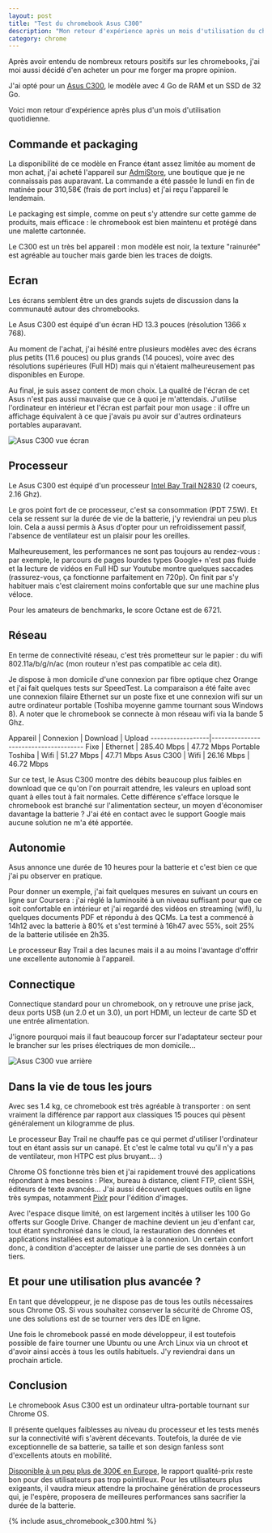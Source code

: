 ```yaml
---
layout: post
title: "Test du chromebook Asus C300"
description: "Mon retour d'expérience après un mois d'utilisation du chromebook Asus C300, un ordinateur portable 13.3 pouces."
category: chrome
---
```


Après avoir entendu de nombreux retours positifs sur les chromebooks, j'ai moi aussi décidé d'en acheter un pour me forger ma propre opinion.

J'ai opté pour un [Asus C300](http://amzn.to/2dTJaTD), le modèle avec 4 Go de RAM et un SSD de 32 Go.

Voici mon retour d'expérience après plus d'un mois d'utilisation quotidienne.

## Commande et packaging

La disponibilité de ce modèle en France étant assez limitée au moment de mon achat, j'ai acheté l'appareil sur [AdmiStore](http://admistore.fr/), une boutique que je ne connaissais pas auparavant. La commande a été passée le lundi en fin de matinée pour 310,58€ (frais de port inclus) et j'ai reçu l'appareil le lendemain.

Le packaging est simple, comme on peut s'y attendre sur cette gamme de produits, mais efficace : le chromebook est bien maintenu et protégé dans une malette cartonnée.

Le C300 est un très bel appareil : mon modèle est noir, la texture "rainurée" est agréable au toucher mais garde bien les traces de doigts.

## Ecran

Les écrans semblent être un des grands sujets de discussion dans la communauté autour des chromebooks.

Le Asus C300 est équipé d'un écran HD 13.3 pouces (résolution 1366 x 768).

Au moment de l'achat, j'ai hésité entre plusieurs modèles avec des écrans plus petits (11.6 pouces) ou plus grands (14 pouces), voire avec des résolutions supérieures (Full HD) mais qui n'étaient malheureusement pas disponibles en Europe.

Au final, je suis assez content de mon choix. La qualité de l'écran de cet Asus n'est pas aussi mauvaise que ce à quoi je m'attendais. J'utilise l'ordinateur en intérieur et l'écran est parfait pour mon usage : il offre un affichage équivalent à ce que j'avais pu avoir sur d'autres ordinateurs portables auparavant.

![Asus C300 vue écran](/img/uploads/asus_c300_front.png)

## Processeur

Le Asus C300 est équipé d'un processeur [Intel Bay Trail N2830](http://ark.intel.com/fr/products/81071/Intel-Celeron-Processor-N2830-1M-Cache-up-to-2_41-GHz) (2 coeurs, 2.16 Ghz).

Le gros point fort de ce processeur, c'est sa consommation (PDT 7.5W). Et cela se ressent sur la durée de vie de la batterie, j'y reviendrai un peu plus loin. Cela a aussi permis à Asus d'opter pour un refroidissement passif, l'absence de ventilateur est un plaisir pour les oreilles.

Malheureusement, les performances ne sont pas toujours au rendez-vous : par exemple, le parcours de pages lourdes types Google+ n'est pas fluide et la lecture de vidéos en Full HD sur Youtube montre quelques saccades (rassurez-vous, ça fonctionne parfaitement en 720p). On finit par s'y habituer mais c'est clairement moins confortable que sur une machine plus véloce.

Pour les amateurs de benchmarks, le score Octane est de 6721.

## Réseau

En terme de connectivité réseau, c'est très prometteur sur le papier : du wifi 802.11a/b/g/n/ac (mon routeur n'est pas compatible ac cela dit).

Je dispose à mon domicile d'une connexion par fibre optique chez Orange et j'ai fait quelques tests sur SpeedTest. La comparaison a été faite avec une connexion filaire Ethernet sur un poste fixe et une connexion wifi sur un autre ordinateur portable (Toshiba moyenne gamme tournant sous Windows 8). A noter que le chromebook se connecte à mon réseau wifi via la bande 5 Ghz.

Appareil          | Connexion | Download    | Upload
------------------|--------------------------------------
Fixe              | Ethernet  | 285.40 Mbps | 47.72 Mbps
Portable Toshiba  | Wifi      |  51.27 Mbps | 47.71 Mbps
Asus C300         | Wifi      |  26.16 Mbps | 46.72 Mbps

Sur ce test, le Asus C300 montre des débits beaucoup plus faibles en download que ce qu'on l'on pourrait attendre, les valeurs en upload sont quant à elles tout à fait normales. Cette différence s'efface lorsque le chromebook est branché sur l'alimentation secteur, un moyen d'économiser davantage la batterie ? J'ai été en contact avec le support Google mais aucune solution ne m'a été apportée.

## Autonomie

Asus annonce une durée de 10 heures pour la batterie et c'est bien ce que j'ai pu observer en pratique.

Pour donner un exemple, j'ai fait quelques mesures en suivant un cours en ligne sur Coursera : j'ai réglé la luminosité à un niveau suffisant pour que ce soit confortable en intérieur et j'ai regardé des vidéos en streaming (wifi), lu quelques documents PDF et répondu à des QCMs. La test a commencé à 14h12 avec la batterie à 80% et s'est terminé à 16h47 avec 55%, soit 25% de la batterie utilisée en 2h35.

Le processeur Bay Trail a des lacunes mais il a au moins l'avantage d'offrir une excellente autonomie à l'appareil.

## Connectique

Connectique standard pour un chromebook, on y retrouve une prise jack, deux ports USB (un 2.0 et un 3.0), un port HDMI, un lecteur de carte SD et une entrée alimentation.

J'ignore pourquoi mais il faut beaucoup forcer sur l'adaptateur secteur pour le brancher sur les prises électriques de mon domicile...

![Asus C300 vue arrière](/img/uploads/asus_c300_back.png)

## Dans la vie de tous les jours

Avec ses 1.4 kg, ce chromebook est très agréable à transporter : on sent vraiment la différence par rapport aux classiques 15 pouces qui pèsent généralement un kilogramme de plus.

Le processeur Bay Trail ne chauffe pas ce qui permet d'utiliser l'ordinateur tout en étant assis sur un canapé. Et c'est le calme total vu qu'il n'y a pas de ventilateur, mon HTPC est plus bruyant... :)

Chrome OS fonctionne très bien et j'ai rapidement trouvé des applications répondant à mes besoins : Plex, bureau à distance, client FTP, client SSH, éditeurs de texte avancés... J'ai aussi découvert quelques outils en ligne très sympas, notamment [Pixlr](http://apps.pixlr.com/editor/) pour l'édition d'images.

Avec l'espace disque limité, on est largement incités à utiliser les 100 Go offerts sur Google Drive. Changer de machine devient un jeu d'enfant car, tout étant synchronisé dans le cloud, la restauration des données et applications installées est automatique à la connexion. Un certain confort donc, à condition d'accepter de laisser une partie de ses données à un tiers.

## Et pour une utilisation plus avancée ?

En tant que développeur, je ne dispose pas de tous les outils nécessaires sous Chrome OS. Si vous souhaitez conserver la sécurité de Chrome OS, une des solutions est de se tourner vers des IDE en ligne.

Une fois le chromebook passé en mode développeur, il est toutefois possible de faire tourner une Ubuntu ou une Arch Linux via un chroot et d'avoir ainsi accès à tous les outils habituels. J'y reviendrai dans un prochain article.

## Conclusion

Le chromebook Asus C300 est un ordinateur ultra-portable tournant sur Chrome OS.

Il présente quelques faiblesses au niveau du processeur et les tests menés sur la connectivité wifi s'avèrent décevants. Toutefois, la durée de vie exceptionnelle de sa batterie, sa taille et son design fanless sont d'excellents atouts en mobilité.

[Disponible à un peu plus de 300€ en Europe](http://amzn.to/2dTJaTD), le rapport qualité-prix reste bon pour des utilisateurs pas trop pointilleux. Pour les utilisateurs plus exigeants, il vaudra mieux attendre la prochaine génération de processeurs qui, je l'espère, proposera de meilleures performances sans sacrifier la durée de la batterie.

{% include asus_chromebook_c300.html %}
